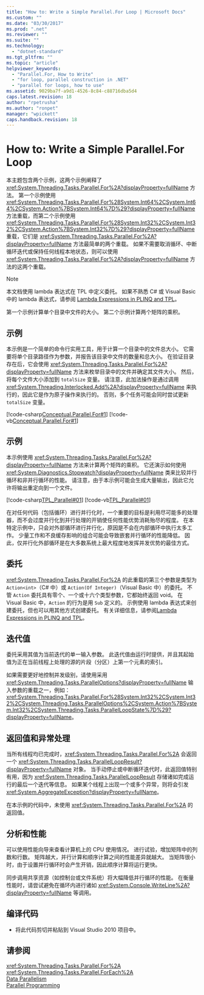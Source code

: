 ```yaml
---
title: "How to: Write a Simple Parallel.For Loop | Microsoft Docs"
ms.custom: ""
ms.date: "03/30/2017"
ms.prod: ".net"
ms.reviewer: ""
ms.suite: ""
ms.technology: 
  - "dotnet-standard"
ms.tgt_pltfrm: ""
ms.topic: "article"
helpviewer_keywords: 
  - "Parallel.For, How to Write"
  - "for loop, parallel construction in .NET"
  - "parallel for loops, how to use"
ms.assetid: 9029ba7f-a9d1-4526-8c84-c88716dba5d4
caps.latest.revision: 18
author: "rpetrusha"
ms.author: "ronpet"
manager: "wpickett"
caps.handback.revision: 18
---
```

# How to: Write a Simple Parallel.For Loop
本主题包含两个示例，这两个示例阐释了 <xref:System.Threading.Tasks.Parallel.For%2A?displayProperty=fullName> 方法。  第一个示例使用 <xref:System.Threading.Tasks.Parallel.For%28System.Int64%2CSystem.Int64%2CSystem.Action%7BSystem.Int64%7D%29?displayProperty=fullName> 方法重载，而第二个示例使用 <xref:System.Threading.Tasks.Parallel.For%28System.Int32%2CSystem.Int32%2CSystem.Action%7BSystem.Int32%7D%29?displayProperty=fullName> 重载，它们是 <xref:System.Threading.Tasks.Parallel.For%2A?displayProperty=fullName> 方法最简单的两个重载。  如果不需要取消循环、中断循环迭代或保持任何线程本地状态，则可以使用 <xref:System.Threading.Tasks.Parallel.For%2A?displayProperty=fullName> 方法的这两个重载。  
  
> [!NOTE]
>  本文档使用 lambda 表达式在 TPL 中定义委托。  如果不熟悉 C\# 或 Visual Basic 中的 lambda 表达式，请参阅 [Lambda Expressions in PLINQ and TPL](../../../docs/standard/parallel-programming/lambda-expressions-in-plinq-and-tpl.md)。  
  
 第一个示例计算单个目录中文件的大小。  第二个示例计算两个矩阵的乘积。  
  
## 示例  
 本示例是一个简单的命令行实用工具，用于计算一个目录中的文件总大小。  它需要将单个目录路径作为参数，并报告该目录中文件的数量和总大小。  在验证目录存在后，它会使用 <xref:System.Threading.Tasks.Parallel.For%2A?displayProperty=fullName> 方法来枚举目录中的文件并确定其文件大小。  然后，将每个文件大小添加到 `totalSize` 变量。  请注意，此加法操作是通过调用 <xref:System.Threading.Interlocked.Add%2A?displayProperty=fullName> 来执行的，因此它是作为原子操作来执行的。  否则，多个任务可能会同时尝试更新 `totalSize` 变量。  
  
 [!code-csharp[Conceptual.Parallel.For#1](../../../samples/snippets/csharp/VS_Snippets_CLR/conceptual.parallel.for/cs/for1.cs#1)]
 [!code-vb[Conceptual.Parallel.For#1](../../../samples/snippets/visualbasic/VS_Snippets_CLR/conceptual.parallel.for/vb/for1.vb#1)]  
  
## 示例  
 本示例使用 <xref:System.Threading.Tasks.Parallel.For%2A?displayProperty=fullName> 方法来计算两个矩阵的乘积。  它还演示如何使用 <xref:System.Diagnostics.Stopwatch?displayProperty=fullName> 类来比较并行循环和非并行循环的性能。  请注意，由于本示例可能会生成大量输出，因此它允许将输出重定向到一个文件。  
  
 [!code-csharp[TPL_Parallel#01](../../../samples/snippets/csharp/VS_Snippets_Misc/tpl_parallel/cs/simpleparallelfor.cs#01)]
 [!code-vb[TPL_Parallel#01](../../../samples/snippets/visualbasic/VS_Snippets_Misc/tpl_parallel/vb/simpleparallelfor.vb#01)]  
  
 在对任何代码（包括循环）进行并行化时，一个重要的目标是利用尽可能多的处理器，而不会过度并行化到并行处理的开销使任何性能优势消耗殆尽的程度。  在本特定示例中，只会对外部循环进行并行化，原因是不会在内部循环中执行太多工作。  少量工作和不良缓存影响的组合可能会导致嵌套并行循环的性能降低。  因此，仅并行化外部循环是在大多数系统上最大程度地发挥并发优势的最佳方式。  
  
## 委托  
 <xref:System.Threading.Tasks.Parallel.For%2A> 的此重载的第三个参数是类型为 `Action<int>`（C\# 中）或 `Action(Of Integer)`（Visual Basic 中）的委托。  不管 `Action` 委托具有零个、一个或十六个类型参数，它都始终返回 void。  在 Visual Basic 中，`Action` 的行为是用 `Sub` 定义的。  示例使用 lambda 表达式来创建委托，但也可以用其他方式创建委托。  有关详细信息，请参阅[Lambda Expressions in PLINQ and TPL](../../../docs/standard/parallel-programming/lambda-expressions-in-plinq-and-tpl.md)。  
  
## 迭代值  
 委托采用其值为当前迭代的单一输入参数。  此迭代值由运行时提供，并且其起始值为正在当前线程上处理的源的片段（分区）上第一个元素的索引。  
  
 如果需要更好地控制并发级别，请使用采用 <xref:System.Threading.Tasks.ParallelOptions?displayProperty=fullName> 输入参数的重载之一，例如：<xref:System.Threading.Tasks.Parallel.For%28System.Int32%2CSystem.Int32%2CSystem.Threading.Tasks.ParallelOptions%2CSystem.Action%7BSystem.Int32%2CSystem.Threading.Tasks.ParallelLoopState%7D%29?displayProperty=fullName>。  
  
## 返回值和异常处理  
 当所有线程均已完成时，<xref:System.Threading.Tasks.Parallel.For%2A> 会返回一个 <xref:System.Threading.Tasks.ParallelLoopResult?displayProperty=fullName> 对象。  当手动停止或中断循环迭代时，此返回值特别有用，因为 <xref:System.Threading.Tasks.ParallelLoopResult> 存储诸如完成运行的最后一个迭代等信息。  如果某个线程上出现一个或多个异常，则将会引发 <xref:System.AggregateException?displayProperty=fullName>。  
  
 在本示例的代码中，未使用 <xref:System.Threading.Tasks.Parallel.For%2A> 的返回值。  
  
## 分析和性能  
 可以使用性能向导来查看计算机上的 CPU 使用情况。  进行试验，增加矩阵中的列数和行数。  矩阵越大，并行计算和顺序计算之间的性能差异就越大。  当矩阵很小时，由于设置并行循环时会产生开销，因此顺序计算将运行更快。  
  
 同步调用共享资源（如控制台或文件系统）将大幅降低并行循环的性能。  在衡量性能时，请尝试避免在循环内进行诸如 <xref:System.Console.WriteLine%2A?displayProperty=fullName> 等调用。  
  
## 编译代码  
  
-   将此代码剪切并粘贴到 Visual Studio 2010 项目中。  
  
## 请参阅  
 <xref:System.Threading.Tasks.Parallel.For%2A>   
 <xref:System.Threading.Tasks.Parallel.ForEach%2A>   
 [Data Parallelism](../../../docs/standard/parallel-programming/data-parallelism-task-parallel-library.md)   
 [Parallel Programming](../../../docs/standard/parallel-programming/index.md)